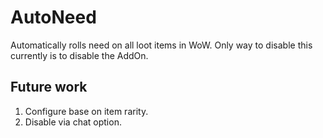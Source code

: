 # AutoNeed
Automatically rolls need on all loot items in WoW. Only way to disable this currently is to disable the AddOn.


## Future work
1. Configure base on item rarity.
2. Disable via chat option.
